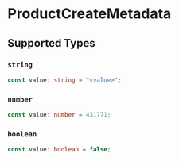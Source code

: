 # ProductCreateMetadata


## Supported Types

### `string`

```typescript
const value: string = "<value>";
```

### `number`

```typescript
const value: number = 431771;
```

### `boolean`

```typescript
const value: boolean = false;
```

